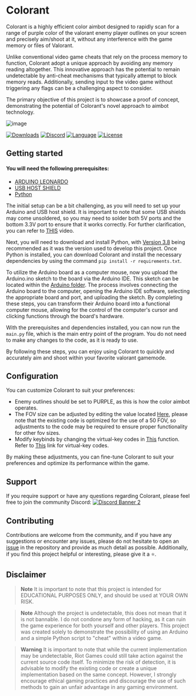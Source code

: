 
# Colorant

Colorant is a highly efficient color aimbot designed to rapidly scan for a range of purple color of the valorant enemy player outlines on your screen and precisely aim/shoot at it, without any interference with the game memory or files of Valorant.

Unlike conventional video game cheats that rely on the process memory to function, Colorant adopt a unique approach by avoiding any memory reading altogether. This innovative approach has the potential to remain undetectable by anti-cheat mechanisms that typically attempt to block memory reads. Additionally, sending input to the video game without triggering any flags can be a challenging aspect to consider.

The primary objective of this project is to showcase a proof of concept, demonstrating the potential of Colorant's novel approach to aimbot technology.

![image](https://user-images.githubusercontent.com/82477000/225608740-5f690006-9cc8-4d88-8a60-cda89d0f936f.png)

[![Downloads][downloads-shield]][downloads-link]
[![Discord][discord-shield]][discord-link]
[![Language][language-shield]][language-link]
[![License][license-shield]][license-link]

## Getting started

#### You will need the following prerequisites:
- [ARDUINO LEONARDO](https://www.amazon.com/Arduino-org-A000057-Arduino-Leonardo-Headers/dp/B008A36R2Y)
- [USB HOST SHIELD](https://www.amazon.com/Compatible-Arduino-Support-Android-Function/dp/B0B3TH6H6N)
- [Python](https://www.python.org/)

The initial setup can be a bit challenging, as you will need to set up your Arduino and USB host shield. It is important to note that some USB shields may come unsoldered, so you may need to solder both 5V ports and the bottom 3.3V port to ensure that it works correctly. For further clarification, you can refer to [THIS](https://www.youtube.com/watch?v=nBttwvgNOr8) video.

Next, you will need to download and install Python, with [Version 3.8](https://www.python.org/ftp/python/3.8.0/python-3.8.0-amd64.exe) being recommended as it was the version used to develop this project. Once Python is installed, you can download Colorant and install the necessary dependencies by using the command `pip install -r requirements.txt`.

To utilize the Arduino board as a computer mouse, now you upload the Arduino.ino sketch to the board via the Arduino IDE. This sketch can be located within the [Arduino folder](https://github.com/hafyzwithawhy/Colorant/tree/main/Arduino). The process involves connecting the Arduino board to the computer, opening the Arduino IDE software, selecting the appropriate board and port, and uploading the sketch. By completing these steps, you can transform their Arduino board into a functional computer mouse, allowing for the control of the computer's cursor and clicking functions through the board's hardware.

With the prerequisites and dependencies installed, you can now run the `main.py` file, which is the main entry point of the program. You do not need to make any changes to the code, as it is ready to use.

By following these steps, you can enjoy using Colorant to quickly and accurately aim and shoot within your favorite valorant gamemode.

## Configuration
You can customize Colorant to suit your preferences:

- Enemy outlines should be set to PURPLE, as this is how the color aimbot operates.
- The FOV size can be adjusted by editing the value located [Here](https://github.com/hafyzwithawhy/Colorant/blob/836189fb99fa8d6906569103d58a75b4ab98b760/main.py#L8), please note that the existing code is optimized for the use of a 50 FOV, so adjustments to the code may be required to ensure proper functionality for other fov sizes.
- Modify keybinds by changing the virtual-key codes in [This](https://github.com/hafyzwithawhy/Colorant/blob/836189fb99fa8d6906569103d58a75b4ab98b760/colorant.py#L26) function. Refer to [This](https://learn.microsoft.com/en-us/windows/win32/inputdev/virtual-key-codes) link for virtual-key codes.

By making these adjustments, you can fine-tune Colorant to suit your preferences and optimize its performance within the game.
## Support

If you require support or have any questions regarding Colorant, please feel free to join the community Discord:
[![Discord Banner 2][discord-banner]][discord-link]

## Contributing

Contributions are welcome from the community, and if you have any suggestions or encounter any issues, please do not hesitate to open an [issue](https://github.com/hafyzwithawhy/Colorant/issues) in the repository and provide as much detail as possible. Additionally, if you find this project helpful or interesting, please give it a ⭐.

## Disclaimer

> **Note**
It is important to note that this project is intended for EDUCATIONAL PURPOSES ONLY, and should be used at YOUR OWN RISK.

> **Note**
Although the project is undetectable, this does not mean that it is not bannable. I do not condone any form of hacking, as it can ruin the game experience for both yourself and other players. This project was created solely to demonstrate the possibility of using an Arduino and a simple Python script to "cheat" within a video game.

> **Warning**
It is important to note that while the current implementation may be undetectable, Riot Games could still take action against the current source code itself. To minimize the risk of detection, it is advisable to modify the existing code or create a unique implementation based on the same concept. However, I strongly encourage ethical gaming practices and discourage the use of such methods to gain an unfair advantage in any gaming environment.

[discord-shield]: https://img.shields.io/discord/1074740638618243132?color=purple&label=Support&logo=discord&logoColor=white&style=for-the-badge
[discord-link]: https://discord.com/invite/CvXy3uZCQ7
[discord-banner]: https://discordapp.com/api/guilds/1074740638618243132/widget.png?style=banner2

[downloads-shield]: https://img.shields.io/github/downloads/hafyzwithawhy/Colorant/total?color=purple&logo=GitHub&style=for-the-badge
[downloads-link]: https://github.com/hafyzwithawhy/Colorant/releases/latest

[language-shield]: https://img.shields.io/github/languages/top/hafyzwithawhy/Colorant?color=purple&logo=python&logoColor=white&style=for-the-badge
[language-link]: https://www.python.org/

[license-shield]: https://img.shields.io/github/license/hafyzwithawhy/Colorant?color=purple&logo=github&style=for-the-badge
[license-link]: https://github.com/hafyzwithawhy/Colorant/blob/main/LICENSE
